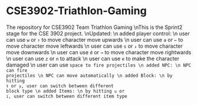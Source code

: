 # CSE3902-Triathlon-Gaming
The repository for CSE3902 Team Triathlon Gaming
\nThis is the Sprint2 stage for the CSE 3902 project.
\nUpdated:
\n  added player control:
\n    user can use <code>w</code> or <code>↑</code> to move character move upwards
\n    user can use <code>a</code> or <code>←</code> to move character move leftwards
\n    user can use <code>s</code> or <code>↓</code> to move character move downwards
\n    user can use <code>d</code> or <code>→</code> to move character move rightwards
\n    user can use <code>z</code> or <code>n</code> to attack
\n    user can use <code>e</code> to make the character damaged
\n    user can use <code>space</space> to fire projectiles
\n  added NPC:
\n    NPC can fire projectiles
\n    NPC can move automatically
\n  added Block:
\n    by hitting <code>t</code> or <code>y</code>, user can switch between different block type
\n  added Items:
\n    by hitting <code>u</code> or <code>i</code>, user can switch between different item type
